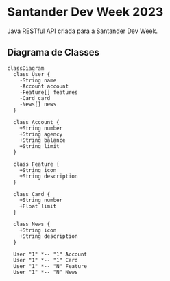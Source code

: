 # Santander Dev Week 2023
Java RESTful API criada para a Santander Dev Week.

## Diagrama de Classes

```mermaid
classDiagram
  class User {
    -String name
    -Account account
    -Feature[] features
    -Card card
    -News[] news
  }

  class Account {
    +String number
    +String agency
    +String balance
    +String limit
  }

  class Feature {
    +String icon
    +String description
  }

  class Card {
    +String number
    +Float limit
  }

  class News {
    +String icon
    +String description
  }

  User "1" *-- "1" Account
  User "1" *-- "1" Card
  User "1" *-- "N" Feature
  User "1" *-- "N" News
```
